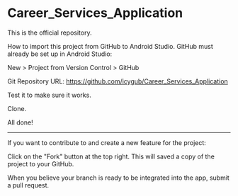 # Career_Services_Application
This is the official repository.

How to import this project from GitHub to Android Studio. GitHub must already be set up in Android Studio:

New > Project from Version Control > GitHub

Git Repository URL: https://github.com/icygub/Career_Services_Application

Test it to make sure it works.

Clone.

All done!

-------------------------

If you want to contribute to and create a new feature for the project: 

Click on the "Fork" button at the top right. This will saved a copy of the project to your GitHub. 

When you believe your branch is ready to be integrated into the app, submit a pull request. 
